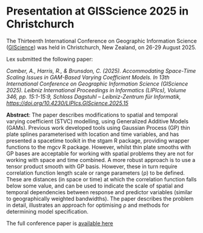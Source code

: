 # Presentation at GISScience 2025 in Christchurch

The Thirteenth International Conference on Geographic Information Science ([GIScience](https://giscience2025.org/)) was held in Christchurch, New Zealand, on 26-29 August 2025.

Lex submitted the following paper:

_Comber, A., Harris, R., & Brunsdon, C. (2025). Accommodating Space-Time Scaling Issues in GAM-Based Varying Coefficient Models.  In 13th International Conference on Geographic Information Science (GIScience 2025). Leibniz International Proceedings in Informatics (LIPIcs), Volume 346, pp. 15:1-15:9, Schloss Dagstuhl – Leibniz-Zentrum für Informatik, https://doi.org/10.4230/LIPIcs.GIScience.2025.15_

**Abstract**: The paper describes modifications to spatial and temporal varying coefficient (STVC) modelling, using Generalized Additive Models (GAMs). Previous work developed tools using Gaussian Process
(GP) thin plate splines parameterised with location and time variables, and has presented a spacetime toolkit in the stgam R package, providing wrapper functions to the mgcv R package. However,
whilst thin plate smooths with GP bases are acceptable for working with spatial problems they are not for working with space and time combined. A more robust approach is to use a tensor product
smooth with GP basis. However, these in turn require correlation function length scale or range parameters (ρ) to be defined. These are distances (in space or time) at which the correlation function
falls below some value, and can be used to indicate the scale of spatial and temporal dependencies between response and predictor variables (similar to geographically weighted bandwidths). The
paper describes the problem in detail, illustrates an approach for optimising ρ and methods for determining model specification.

The full conference paper is [available here]([https://github.com/Urban-Analytics/INTEGRATE/blob/main/web/presentations/GISSCIENCE2-25/agile_hp_sp_v3.pdf)
